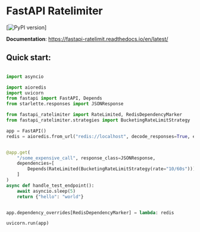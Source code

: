 # FastAPI Ratelimiter

[![PyPI version](https://img.shields.io/pypi/v/fastapi-ratelimiter.svg)]

**Documentation**: https://fastapi-ratelimit.readthedocs.io/en/latest/ 

## Quick start:

```python

import asyncio

import aioredis
import uvicorn
from fastapi import FastAPI, Depends
from starlette.responses import JSONResponse

from fastapi_ratelimiter import RateLimited, RedisDependencyMarker
from fastapi_ratelimiter.strategies import BucketingRateLimitStrategy

app = FastAPI()
redis = aioredis.from_url("redis://localhost", decode_responses=True, encoding="utf-8")


@app.get(
    "/some_expensive_call", response_class=JSONResponse,
    dependencies=[
        Depends(RateLimited(BucketingRateLimitStrategy(rate="10/60s")))
    ]
)
async def handle_test_endpoint():
    await asyncio.sleep(5)
    return {"hello": "world"}


app.dependency_overrides[RedisDependencyMarker] = lambda: redis

uvicorn.run(app)

```
